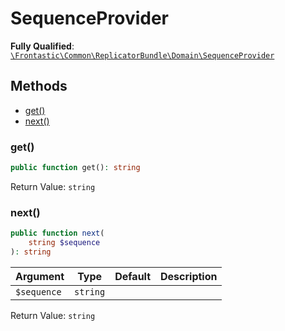 #  SequenceProvider

**Fully Qualified**: [`\Frontastic\Common\ReplicatorBundle\Domain\SequenceProvider`](../../../../src/php/ReplicatorBundle/Domain/SequenceProvider.php)

## Methods

* [get()](#get)
* [next()](#next)

### get()

```php
public function get(): string
```

Return Value: `string`

### next()

```php
public function next(
    string $sequence
): string
```

Argument|Type|Default|Description
--------|----|-------|-----------
`$sequence`|`string`||

Return Value: `string`

